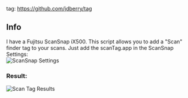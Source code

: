 tag: https://github.com/jdberry/tag

## Info

I have a Fujitsu ScanSnap iX500. This script allows you to add a "Scan" finder tag
to your scans. Just add the scanTag.app in the ScanSnap Settings:  
![ScanSnap Settings](http://i.dv.tl/ss1.png)

### Result:  
![Scan Tag Results](http://i.dv.tl/ss2.png)
